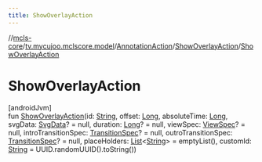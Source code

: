 ```yaml
---
title: ShowOverlayAction
---
```

//[mcls-core](../../../../index.html)/[tv.mycujoo.mclscore.model](../../index.html)/[AnnotationAction](../index.html)/[ShowOverlayAction](index.html)/[ShowOverlayAction](-show-overlay-action.html)



# ShowOverlayAction



[androidJvm]\
fun [ShowOverlayAction](-show-overlay-action.html)(id: [String](https://kotlinlang.org/api/latest/jvm/stdlib/kotlin/-string/index.html), offset: [Long](https://kotlinlang.org/api/latest/jvm/stdlib/kotlin/-long/index.html), absoluteTime: [Long](https://kotlinlang.org/api/latest/jvm/stdlib/kotlin/-long/index.html), svgData: [SvgData](../../-svg-data/index.html)? = null, duration: [Long](https://kotlinlang.org/api/latest/jvm/stdlib/kotlin/-long/index.html)? = null, viewSpec: [ViewSpec](../../-view-spec/index.html)? = null, introTransitionSpec: [TransitionSpec](../../-transition-spec/index.html)? = null, outroTransitionSpec: [TransitionSpec](../../-transition-spec/index.html)? = null, placeHolders: [List](https://kotlinlang.org/api/latest/jvm/stdlib/kotlin.collections/-list/index.html)&lt;[String](https://kotlinlang.org/api/latest/jvm/stdlib/kotlin/-string/index.html)&gt; = emptyList(), customId: [String](https://kotlinlang.org/api/latest/jvm/stdlib/kotlin/-string/index.html) = UUID.randomUUID().toString())




